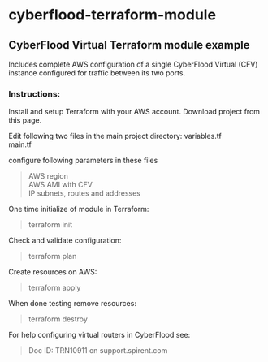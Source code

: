 # cyberflood-terraform-module

## CyberFlood Virtual Terraform module example

 Includes complete AWS configuration of a single CyberFlood Virtual (CFV) instance configured for traffic between its two ports.

### Instructions:

Install and setup Terraform with your AWS account. Download project from this page.

Edit following two files in the main project directory:
    variables.tf  
    main.tf

configure following parameters in these files
> AWS region  
> AWS AMI with CFV  
> IP subnets, routes and addresses  

One time initialize of module in Terraform:
> terraform init

Check and validate configuration:
>terraform plan

Create resources on AWS:
> terraform apply

When done testing remove resources:
> terraform destroy

For help configuring virtual routers in CyberFlood see:
> Doc ID: TRN10911 on support.spirent.com
